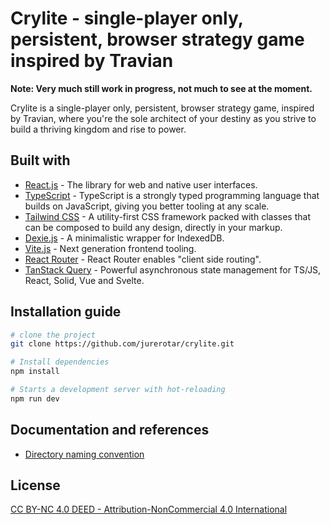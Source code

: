 # Crylite - single-player only, persistent, browser strategy game inspired by Travian
**Note: Very much still work in progress, not much to see at the moment.**

Crylite is a single-player only, persistent, browser strategy game, inspired by Travian, where you're the sole architect of your destiny as you strive to build a thriving kingdom and rise to power.

## Built with
* [React.js](https://react.dev) - The library for web and native user interfaces.
* [TypeScript](https://www.typescriptlang.org) - TypeScript is a strongly typed programming language that builds on JavaScript, giving you better tooling at any scale.
* [Tailwind CSS](https://tailwindcss.com) - A utility-first CSS framework packed with classes that can be composed to build any design, directly in your markup.
* [Dexie.js](https://dexie.org) - A minimalistic wrapper for IndexedDB.
* [Vite.js](https://vitejs.dev) - Next generation frontend tooling.
* [React Router](https://reactrouter.com) - React Router enables "client side routing".
* [TanStack Query](https://tanstack.com/query/latest/) - Powerful asynchronous state management for TS/JS, React, Solid, Vue and Svelte.

## Installation guide
```sh
# clone the project
git clone https://github.com/jurerotar/crylite.git

# Install dependencies
npm install

# Starts a development server with hot-reloading
npm run dev
```

## Documentation and references
* [Directory naming convention](/docs/DIRECTORY_NAMING_CONVENTION.md)

## License
[CC BY-NC 4.0 DEED - Attribution-NonCommercial 4.0 International](https://creativecommons.org/licenses/by-nc/4.0/)

